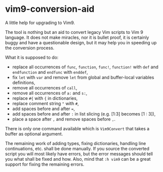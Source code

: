 # vim9-conversion-aid

A little help for upgrading to Vim9.

The tool is nothing but an aid to convert legacy Vim scripts to Vim 9
language. It does not make miracles, nor it is bullet proof, it is certainly
buggy and have a questionable design, but it may help you in speeding up the
conversion process.

What it is supposed to do:

* replace all occurrences of `func`, `function`, `func!`, `function!` with
  `def` and `endfunction` and `endfunc` with `enddef`,
* fix `let` with `var` and remove `let` from global and buffer-local variables
  definitions,
* remove all occurrences of `call`,
* remove all occurrences of `a:` and `s:`,
* replace `#{` with `{` in dictionaries,
* replace comment string `"` with `#`,
* add spaces before and after `=`,
* add spaces before and after `:` in list slicing (e.g. [1:3] becomes [1 :
  3]),
* place a space after `,` and remove spaces before `,`.

There is only one command available which is `Vim9Convert` that takes a buffer
as optional argument.

The remaining work of adding types, fixing dictionaries, handling line
continuations, etc. shall be done manually. If you source the converted script
you will most likely have errors, but the error messages should tell you what
shall be fixed and how. Also, mind that `:h vim9` can be a great support for
fixing the remaining errors.
